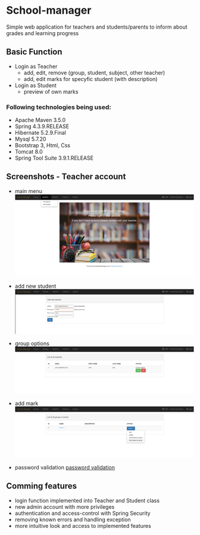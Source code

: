 ﻿# School-manager

Simple web application for teachers and students/parents to inform about grades and learning progress

## Basic Function

- Login as Teacher
	- add, edit, remove (group, student, subject, other teacher)
	- add, edit marks for specyfic student (with description)	
- Login as Student
	- preview of own marks

### Following technologies being used:

- Apache Maven 3.5.0
- Spring 4.3.9.RELEASE
- Hibernate 5.2.9.Final
- Mysql 5.7.20
- Bootstrap 3, Html, Css
- Tomcat 8.0
- Spring Tool Suite 3.9.1.RELEASE



## Screenshots - Teacher account

- main menu
![main menu](screenshots/01_screen.png "Main menu")

- add new student
![add new student](screenshots/02_screen.png "Add new student")

- group options
![group options](screenshots/03_screen.png "group options")
- add mark
![add mark](screenshots/04_screen.png "add mark")



- password validation
[password validation](screenshots/05_screen.png "password validation")


## Comming features

- login function implemented into Teacher and Student class
- new admin account with more privileges 
- authentication and access-control with Spring Security
- removing known errors and handling exception
- more intuitive look and access to implemented features
